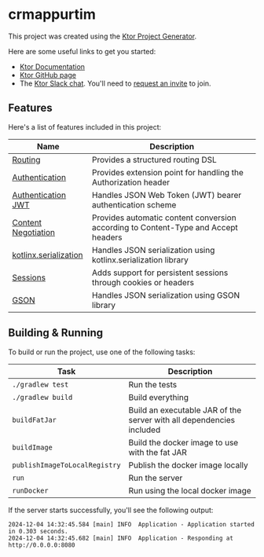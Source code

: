 # crmappurtim

This project was created using the [Ktor Project Generator](https://start.ktor.io).

Here are some useful links to get you started:

- [Ktor Documentation](https://ktor.io/docs/home.html)
- [Ktor GitHub page](https://github.com/ktorio/ktor)
- The [Ktor Slack chat](https://app.slack.com/client/T09229ZC6/C0A974TJ9). You'll need
  to [request an invite](https://surveys.jetbrains.com/s3/kotlin-slack-sign-up) to join.

## Features

Here's a list of features included in this project:

| Name                                                                   | Description                                                                        |
| ------------------------------------------------------------------------|------------------------------------------------------------------------------------ |
| [Routing](https://start.ktor.io/p/routing)                             | Provides a structured routing DSL                                                  |
| [Authentication](https://start.ktor.io/p/auth)                         | Provides extension point for handling the Authorization header                     |
| [Authentication JWT](https://start.ktor.io/p/auth-jwt)                 | Handles JSON Web Token (JWT) bearer authentication scheme                          |
| [Content Negotiation](https://start.ktor.io/p/content-negotiation)     | Provides automatic content conversion according to Content-Type and Accept headers |
| [kotlinx.serialization](https://start.ktor.io/p/kotlinx-serialization) | Handles JSON serialization using kotlinx.serialization library                     |
| [Sessions](https://start.ktor.io/p/ktor-sessions)                      | Adds support for persistent sessions through cookies or headers                    |
| [GSON](https://start.ktor.io/p/ktor-gson)                              | Handles JSON serialization using GSON library                                      |

## Building & Running

To build or run the project, use one of the following tasks:

| Task                          | Description                                                          |
| -------------------------------|---------------------------------------------------------------------- |
| `./gradlew test`              | Run the tests                                                        |
| `./gradlew build`             | Build everything                                                     |
| `buildFatJar`                 | Build an executable JAR of the server with all dependencies included |
| `buildImage`                  | Build the docker image to use with the fat JAR                       |
| `publishImageToLocalRegistry` | Publish the docker image locally                                     |
| `run`                         | Run the server                                                       |
| `runDocker`                   | Run using the local docker image                                     |

If the server starts successfully, you'll see the following output:

```
2024-12-04 14:32:45.584 [main] INFO  Application - Application started in 0.303 seconds.
2024-12-04 14:32:45.682 [main] INFO  Application - Responding at http://0.0.0.0:8080
```

